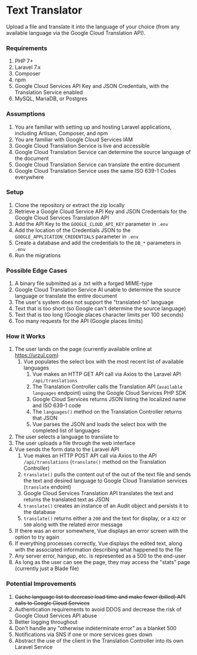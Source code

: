 # Text Translator

Upload a file and translate it into the language of your choice (from any available language via the Google Cloud Translation API).

### Requirements
1. PHP 7+
1. Laravel 7.x
1. Composer
1. npm 
1. Google Cloud Services API Key and JSON Credentials, with the Translation Service enabled
1. MySQL, MariaDB, or Postgres

### Assumptions 
1. You are familiar with setting up and hosting Laravel applications, including Artisan, Composer, and npm
1. You are familiar with Google Cloud Services IAM 
1. Google Cloud Translation Service is live and accessible
1. Google Cloud Translation Service can determine the source language of the document
1. Google Cloud Translation Service can translate the entire document
1. Google Cloud Translation Service uses the same ISO 639-1 Codes everywhere

### Setup
1. Clone the repository or extract the zip locally 
1. Retrieve a Google Cloud Service API Key and JSON Credentials for the Google Cloud Services Translation API
1. Add the API Key to the `GOOGLE_CLOUD_API_KEY` parameter in `.env`
1. Add the location of the Credentials JSON to the `GOOGLE_APPLICATION_CREDENTIALS` parameter in `.env`
1. Create a database and add the credentials to the `DB_*` parameters in `.env`
1. Run the migrations

### Possible Edge Cases
1. A binary file submitted as a .txt with a forged MIME-type
1. Google Cloud Translation Service AI unable to determine the source language or translate the entire document
1. The user's system does not support the "translated-to" language
1. Text that is too short (so Google can't determine the source language)
1. Text that is too long (Google places character limits per 100 seconds)
1. Too many requests for the API (Google places limits)

### How it Works
1. The user lands on the page (currently available online at https://urzul.com)
    1. Vue populates the select box with the most recent list of available languages
        1. Vue makes an HTTP GET API call via Axios to the Laravel API `/api/translations`
        1. The Translation Controller calls the Translation API (`available languages` endpoint) using the Google Cloud Services PHP SDK
        1. Google Cloud Services returns JSON listing the localized name and ISO 639-1 code
        1. The `languages()` method on the Translation Controller returns that JSON
        1. Vue parses the JSON and loads the select box with the completed list of languages
1. The user selects a language to translate to
1. The user uploads a file through the web interface 
1. Vue sends the form data to the Laravel API
    1. Vue makes an HTTP POST API call via Axios to the API `/api/translations` (`translate()` method on the Translation Controller)
    1. `translate()` pulls the content out of the out of the text file and sends the text and desired language to Google Cloud Translation services (`translate` endoint)
    1. Google Cloud Services Translation API translates the text and returns the translated text as JSON
    1. `translate()` creates an instance of an Audit object and persists it to the database
    1. `translate()` returns either a `200` and the text for display, or a `422` or `500` along with the related error message
1. If there was an error somewhere, Vue displays an error screen with the option to try again
1. If everything processes correctly, Vue displays the edited text, along with the associated information describing what happened to the file 
1. Any server error, hangup, etc. is represented as a 500 to the end-user
1. As long as the user can see the page, they may access the "stats" page (currently just a Blade file)

### Potential Improvements
1. ~~Cache language list to decrease load time and make fewer (billed) API calls to Google Cloud Services~~
1. Authentication requirements to avoid DDOS and decrease the risk of Google Cloud Services API abuse
1. Better logging throughout
1. Don't handle any "otherwise indeterminate error" as a blanket 500
1. Notifications via SNS if one or more services goes down
1. Abstract the use of the client in the Translation Controller into its own Laravel Service
